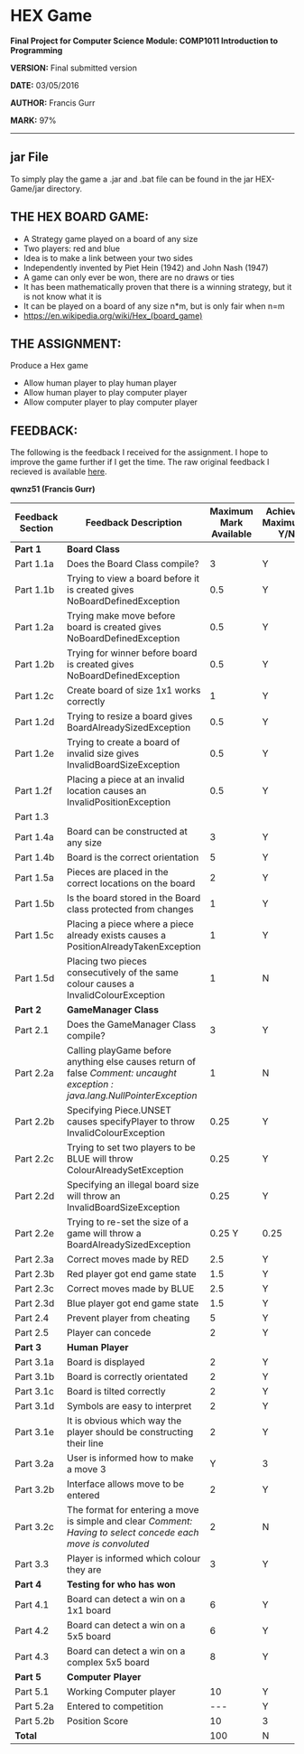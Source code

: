 # HEX Game

**Final Project for Computer Science Module: COMP1011 Introduction to Programming**

**VERSION:** Final submitted version

**DATE:** 03/05/2016

**AUTHOR:** Francis Gurr

**MARK:** 97%

---

## jar File
To simply play the game a .jar and .bat file can be found in the jar HEX-Game/jar directory.

## THE HEX BOARD GAME:
- A Strategy game played on a board of any size
- Two players: red and blue
- Idea is to make a link between your two sides
- Independently invented by Piet Hein (1942) and John Nash (1947)
- A game can only ever be won, there are no draws or ties
- It has been mathematically proven that there is a winning strategy, but it is not know what it is
- It can be played on a board of any size n*m, but is only fair when n=m
- https://en.wikipedia.org/wiki/Hex_(board_game)

## THE ASSIGNMENT:
Produce a Hex game
 - Allow human player to play human player
 - Allow human player to play computer player
 - Allow computer player to play computer player

## FEEDBACK:
The following is the feedback I received for the assignment.
I hope to improve the game further if I get the time.
The raw original feedback I recieved is available [here](https://github.com/Francis-Gurr/HEX-Game/blob/master/Notes%20and%20Feedback%20-%20qwnz51.pdf).

**qwnz51 (Francis Gurr)**

| Feedback Section | Feedback Description | Maximum Mark Available | Achieved Maximum? Y/N | Personal Score |
| --- | --- | --- | --- | --- |
| **Part 1** | **Board Class** |
| Part 1.1a | Does the Board Class compile? | 3 | Y | 3 |
| Part 1.1b | Trying to view a board before it is created gives NoBoardDefinedException | 0.5 | Y | 0.5 |
| Part 1.2a | Trying make move before board is created gives NoBoardDefinedException | 0.5 | Y | 0.5 |
| Part 1.2b | Trying for winner before board is created gives NoBoardDefinedException | 0.5 | Y | 0.5 |
| Part 1.2c | Create board of size 1x1 works correctly | 1 | Y | 1 |
| Part 1.2d | Trying to resize a board gives BoardAlreadySizedException | 0.5 | Y | 0.5 |
| Part 1.2e | Trying to create a board of invalid size gives InvalidBoardSizeException | 0.5 | Y | 0.5 |
| Part 1.2f | Placing a piece at an invalid location causes an InvalidPositionException | 0.5 | Y | 0.5 |
| Part 1.3 |
| Part 1.4a | Board can be constructed at any size | 3 | Y | 3 |
| Part 1.4b | Board is the correct orientation | 5 | Y | 5 |
| Part 1.5a | Pieces are placed in the correct locations on the board | 2 | Y | 2 |
| Part 1.5b | Is the board stored in the Board class protected from changes | 1 | Y | 1 |
| Part 1.5c | Placing a piece where a piece already exists causes a PositionAlreadyTakenException | 1 | Y | 1 |
| Part 1.5d | Placing two pieces consecutively of the same colour causes a InvalidColourException | 1 | N | 0 |
| **Part 2** | **GameManager Class** |
| Part 2.1 | Does the GameManager Class compile? | 3 | Y | 3 |
| Part 2.2a | Calling playGame before anything else causes return of false _Comment: uncaught exception : java.lang.NullPointerException_ | 1 | N | 0 | 
| Part 2.2b | Specifying Piece.UNSET causes specifyPlayer to throw InvalidColourException | 0.25 | Y | 0.25|
| Part 2.2c | Trying to set two players to be BLUE will throw ColourAlreadySetException | 0.25 | Y | 0.25 |
| Part 2.2d | Specifying an illegal board size will throw an InvalidBoardSizeException | 0.25 | Y | 0.25 |
| Part 2.2e | Trying to re-set the size of a game will throw a BoardAlreadySizedException | 0.25 Y | 0.25 |
| Part 2.3a | Correct moves made by RED | 2.5 | Y | 2.5 |
| Part 2.3b | Red player got end game state | 1.5 | Y | 1.5 |
| Part 2.3c | Correct moves made by BLUE | 2.5 | Y | 2.5 |
| Part 2.3d | Blue player got end game state | 1.5 | Y | 1.5 |
| Part 2.4 | Prevent player from cheating | 5 | Y | 5 |
| Part 2.5 | Player can concede | 2 | Y | 2 |
| **Part 3** | **Human Player** |
| Part 3.1a | Board is displayed | 2 | Y | 2 |
| Part 3.1b | Board is correctly orientated | 2 | Y | 2 |
| Part 3.1c | Board is tilted correctly | 2 | Y | 2 |
| Part 3.1d | Symbols are easy to interpret | 2 | Y | 2 |
| Part 3.1e | It is obvious which way the player should be constructing their line | 2 | Y | 2 |
| Part 3.2a | User is informed how to make a move 3 | Y | 3 |
| Part 3.2b | Interface allows move to be entered | 2 | Y | 2 |
| Part 3.2c | The format for entering a move is simple and clear _Comment: Having to select concede each move is convoluted_ | 2 | N | 1 |
| Part 3.3 | Player is informed which colour they are | 3 | Y | 3 |
| **Part 4** | **Testing for who has won** |
| Part 4.1 | Board can detect a win on a 1x1 board | 6 | Y | 6 |
| Part 4.2 | Board can detect a win on a 5x5 board | 6 | Y | 6 |
| Part 4.3 | Board can detect a win on a complex 5x5 board | 8 | Y | 8 |
| **Part 5** | **Computer Player** |
| Part 5.1 | Working Computer player | 10 | Y | 10 |
| Part 5.2a | Entered to competition | --- | Y | --- |
| Part 5.2b | Position Score | 10 | 3 | 10 |
| **Total** || 100 | N | **97** |
